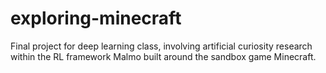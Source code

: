 # exploring-minecraft
Final project for deep learning class, involving artificial curiosity research within the RL framework Malmo built around the sandbox game Minecraft.
